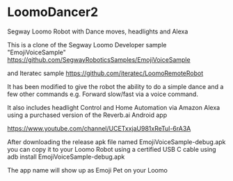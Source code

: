 # LoomoDancer2
Segway Loomo Robot with Dance moves, headlights and Alexa

This is a clone of the Segway Loomo Developer sample "EmojiVoiceSample" https://github.com/SegwayRoboticsSamples/EmojiVoiceSample

and Iteratec sample https://github.com/iteratec/LoomoRemoteRobot

It has been modified to give the robot the ability to do a simple dance and a few other commands e.g. Forward slow/fast via a voice command.

It also includes headlight Control and Home Automation via Amazon Alexa using a purchased version of the Reverb.ai Android app

https://www.youtube.com/channel/UCETxxjaU981xReTul-6rA3A

After downloading the release apk file named EmojiVoiceSample-debug.apk you can copy it to your Loomo Robot using a certified USB C cable using adb install EmojiVoiceSample-debug.apk

The app name will show up as Emoji Pet on your Loomo

